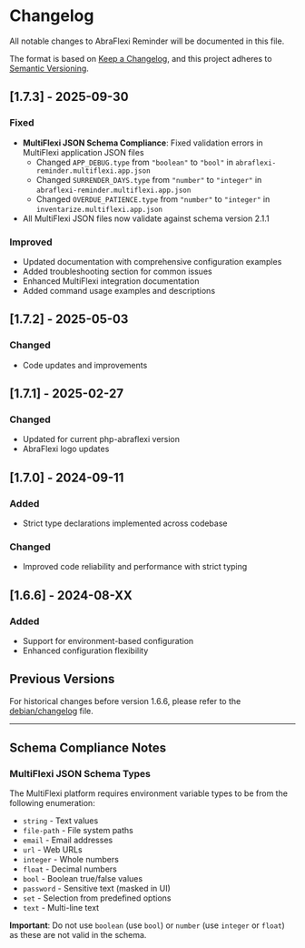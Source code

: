 # Changelog

All notable changes to AbraFlexi Reminder will be documented in this file.

The format is based on [Keep a Changelog](https://keepachangelog.com/en/1.0.0/),
and this project adheres to [Semantic Versioning](https://semver.org/spec/v2.0.0.html).

## [1.7.3] - 2025-09-30

### Fixed
- **MultiFlexi JSON Schema Compliance**: Fixed validation errors in MultiFlexi application JSON files
  - Changed `APP_DEBUG.type` from `"boolean"` to `"bool"` in `abraflexi-reminder.multiflexi.app.json`
  - Changed `SURRENDER_DAYS.type` from `"number"` to `"integer"` in `abraflexi-reminder.multiflexi.app.json`
  - Changed `OVERDUE_PATIENCE.type` from `"number"` to `"integer"` in `inventarize.multiflexi.app.json`
- All MultiFlexi JSON files now validate against schema version 2.1.1

### Improved
- Updated documentation with comprehensive configuration examples
- Added troubleshooting section for common issues
- Enhanced MultiFlexi integration documentation
- Added command usage examples and descriptions

## [1.7.2] - 2025-05-03

### Changed
- Code updates and improvements

## [1.7.1] - 2025-02-27

### Changed
- Updated for current php-abraflexi version
- AbraFlexi logo updates

## [1.7.0] - 2024-09-11

### Added
- Strict type declarations implemented across codebase

### Changed
- Improved code reliability and performance with strict typing

## [1.6.6] - 2024-08-XX

### Added
- Support for environment-based configuration
- Enhanced configuration flexibility

## Previous Versions

For historical changes before version 1.6.6, please refer to the [debian/changelog](debian/changelog) file.

---

## Schema Compliance Notes

### MultiFlexi JSON Schema Types

The MultiFlexi platform requires environment variable types to be from the following enumeration:
- `string` - Text values
- `file-path` - File system paths  
- `email` - Email addresses
- `url` - Web URLs
- `integer` - Whole numbers
- `float` - Decimal numbers
- `bool` - Boolean true/false values
- `password` - Sensitive text (masked in UI)
- `set` - Selection from predefined options
- `text` - Multi-line text

**Important**: Do not use `boolean` (use `bool`) or `number` (use `integer` or `float`) as these are not valid in the schema.